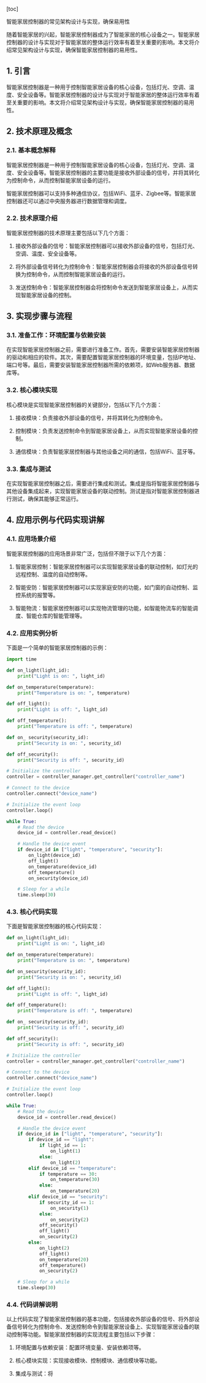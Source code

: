
[toc]                    
                
                
智能家居控制器的常见架构设计与实现，确保易用性

随着智能家居的兴起，智能家居控制器成为了智能家居的核心设备之一。智能家居控制器的设计与实现对于智能家居的整体运行效率有着至关重要的影响。本文将介绍常见架构设计与实现，确保智能家居控制器的易用性。

## 1. 引言

智能家居控制器是一种用于控制智能家居设备的核心设备，包括灯光、空调、温度、安全设备等。智能家居控制器的设计与实现对于智能家居的整体运行效率有着至关重要的影响。本文将介绍常见架构设计与实现，确保智能家居控制器的易用性。

## 2. 技术原理及概念

### 2.1. 基本概念解释

智能家居控制器是一种用于控制智能家居设备的核心设备，包括灯光、空调、温度、安全设备等。智能家居控制器的主要功能是接收外部设备的信号，并将其转化为控制命令，从而控制智能家居设备的运行。

智能家居控制器可以支持多种通信协议，包括WiFi、蓝牙、Zigbee等。智能家居控制器还可以通过中央服务器进行数据管理和调度。

### 2.2. 技术原理介绍

智能家居控制器的技术原理主要包括以下几个方面：

1. 接收外部设备的信号：智能家居控制器可以接收外部设备的信号，包括灯光、空调、温度、安全设备等。

2. 将外部设备信号转化为控制命令：智能家居控制器会将接收的外部设备信号转换为控制命令，从而控制智能家居设备的运行。

3. 发送控制命令：智能家居控制器会将控制命令发送到智能家居设备上，从而实现智能家居设备的控制。

## 3. 实现步骤与流程

### 3.1. 准备工作：环境配置与依赖安装

在实现智能家居控制器之前，需要进行准备工作。首先，需要安装智能家居控制器的驱动和相应的软件。其次，需要配置智能家居控制器的环境变量，包括IP地址、端口号等。最后，需要安装智能家居控制器所需的依赖项，如Web服务器、数据库等。

### 3.2. 核心模块实现

核心模块是实现智能家居控制器的关键部分，包括以下几个方面：

1. 接收模块：负责接收外部设备的信号，并将其转化为控制命令。

2. 控制模块：负责发送控制命令到智能家居设备上，从而实现智能家居设备的控制。

3. 通信模块：负责智能家居控制器与其他设备之间的通信，包括WiFi、蓝牙等。

### 3.3. 集成与测试

在实现智能家居控制器之后，需要进行集成和测试。集成是指将智能家居控制器与其他设备集成起来，实现智能家居设备的联动控制。测试是指对智能家居控制器进行测试，确保其能够正常运行。

## 4. 应用示例与代码实现讲解

### 4.1. 应用场景介绍

智能家居控制器的应用场景非常广泛，包括但不限于以下几个方面：

1. 智能家居控制：智能家居控制器可以实现智能家居设备的联动控制，如灯光的远程控制、温度的自动控制等。

2. 智能安防：智能家居控制器可以实现家庭安防的功能，如门窗的自动控制、监控系统的报警等。

3. 智能物流：智能家居控制器可以实现物流管理的功能，如智能物流车的智能调度、智能仓库的智能管理等。

### 4.2. 应用实例分析

下面是一个简单的智能家居控制器的示例：

```python
import time

def on_light(light_id):
    print("Light is on: ", light_id)

def on_temperature(temperature):
    print("Temperature is on: ", temperature)

def off_light():
    print("Light is off: ", light_id)

def off_temperature():
    print("Temperature is off: ", temperature)

def on_ security(security_id):
    print("Security is on: ", security_id)

def off_security():
    print("Security is off: ", security_id)

# Initialize the controller
controller = controller_manager.get_controller("controller_name")

# Connect to the device
controller.connect("device_name")

# Initialize the event loop
controller.loop()

while True:
    # Read the device
    device_id = controller.read_device()

    # Handle the device event
    if device_id in ["light", "temperature", "security"]:
        on_light(device_id)
        off_light()
        on_temperature(device_id)
        off_temperature()
        on_security(device_id)

    # Sleep for a while
    time.sleep(30)
```

### 4.3. 核心代码实现

下面是智能家居控制器的核心代码实现：

```python
def on_light(light_id):
    print("Light is on: ", light_id)

def on_temperature(temperature):
    print("Temperature is on: ", temperature)

def on_security(security_id):
    print("Security is on: ", security_id)

def off_light():
    print("Light is off: ", light_id)

def off_temperature():
    print("Temperature is off: ", temperature)

def on_ security(security_id):
    print("Security is off: ", security_id)

def off_security():
    print("Security is off: ", security_id)

# Initialize the controller
controller = controller_manager.get_controller("controller_name")

# Connect to the device
controller.connect("device_name")

# Initialize the event loop
controller.loop()

while True:
    # Read the device
    device_id = controller.read_device()

    # Handle the device event
    if device_id in ["light", "temperature", "security"]:
        if device_id == "light":
            if light_id == 1:
                on_light(1)
            else:
                on_light(2)
        elif device_id == "temperature":
            if temperature == 30:
                on_temperature(30)
            else:
                on_temperature(20)
        elif device_id == "security":
            if security_id == 1:
                on_security(1)
            else:
                on_security(2)
            off_security()
            off_light()
            on_security(2)
        else:
            on_light(2)
            off_light()
            on_temperature(20)
            off_temperature()
            on_security(2)

    # Sleep for a while
    time.sleep(30)
```

### 4.4. 代码讲解说明

以上代码实现了智能家居控制器的基本功能，包括接收外部设备的信号、将外部设备信号转化为控制命令、发送控制命令到智能家居设备上、实现智能家居设备的联动控制等功能。智能家居控制器的实现流程主要包括以下步骤：

1. 环境配置与依赖安装：配置环境变量、安装依赖项等。

2. 核心模块实现：实现接收模块、控制模块、通信模块等功能。

3. 集成与测试：将

